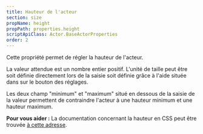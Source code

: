 ```yaml
---
title: Hauteur de l'acteur
section: size
propName: height
propPath: properties.height
scriptApiClass: Actor.BaseActorProperties
order: 2
---
```

Cette propriété permet de régler la hauteur de l'acteur.

La valeur attendue est un nombre entier positif.
L'unité de taille peut être soit définie directement lors de la saisie soit définie grâce à l'aide située dans sur le bouton des réglages.

Les deux champ "minimum" et "maximum" situé en dessous de la saisie de la valeur permettent de contraindre l'acteur à une hauteur minimum et une hauteur maximum.

**Pour vous aider :**
La documentation concernant la hauteur en CSS peut être trouvée [à cette adresse](https://developer.mozilla.org/fr/docs/Web/CSS/height).
